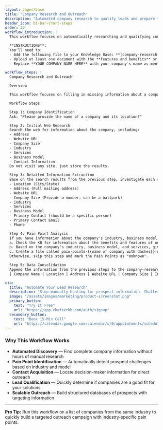 ```yaml
---
layout: pages/base
title: "Company Research and Outreach"
description: "Automated company research to qualify leads and prepare targeted outreach"
header_icon: bi-bar-chart-steps
order: 30
workflow_introduction: |
  This workflow focuses on automatically researching and qualifying companies as potential leads by gathering critical business information from the web. It systematically identifies company details, creates structured records, and analyzes potential pain points and expected outcomes based on industry and business model. The workflow helps sales teams quickly determine if a company is a viable prospect and prepare targeted outreach materials aligned with their specific needs.

  **INSTRUCTIONS**: 
  You'll need to: 
  - Add the following file to your Knowledge Base: **[company-research-outreach.md](/assets/files/company-research-outreach.md)**
  - Upload at least one document with the **features and benefits** or your company's product or server to your Knowledge Base.
  - Replace **YOUR COMPANY NAME HERE** with your company's name as mentioned in your document(s).

workflow_steps: |
  Company Research and Outreach

  Overview

  This workflow focuses on filling in missing information about a company in order to determine if it should be considered a viable lead. By automatically gathering and organizing key business details, it helps qualify prospects and prepare customized outreach materials.

  Workflow Steps

  Step 1: Company Identification
  Ask: "Please provide the name of a company and its location?"

  Step 2: Initial Web Research
  Search the web for information about the company, including:
  - Address
  - Website URL
  - Company Size
  - Industry
  - Services
  - Business Model
  - Contact Information
  Do not visit any site, just store the results.

  Step 3: Detailed Information Extraction
  Base on the search results from the previous step, investigate each result and attempt to capture the following information from each webpage:
  - Location (City/State)
  - Address (Full mailing address)
  - Website URL
  - Company Size (Provide a number, can be a ballpark)
  - Industry
  - Services
  - Business Model
  - Primary Contact (should be a specific person)
  - Primary Contact Email
  - Phone

  Step 4: Pain Point Analysis
  If you have information about the company's industry, business model, or services:
  a. Check the KB for information about the benefits and features of our company (YOUR COMPANY NAME HERE)
  b. Based on the company's industry, business model, and services, give me a list of the pain points with desired outcomes in their voice, going deep and make them polarizing.
  c. Create a file called pain-points-{{name of company with dashes}}.md and save the Pain Points for the company.
  Otherwise, skip this step and mark the Pain Points as "Unknown".

  Step 5: Data Consolidation
  Append the information from the previous steps to the company-research-outreach.md file. Without adding the column headers, append the data to the markdown table in this order (Pain Points should contain the name of the file if Pain Points exist):
  | Company Name | Location | Address | Website URL | Company Size | Industry | Agency Type | Services | Business Model | Pain Points | Primary Contact Name | Primary Contact Email | Phone |

cta:
  title: "Automate Your Lead Research"
  description: "Stop manually hunting for prospect information. ChatterKB's Company Research workflow helps you build qualified lead lists with targeted pain points in minutes, not hours."
  image: "/assets/images/marketing/product-screenshot.png"
  primary_button:
    text: "Try It Free"
    url: "https://app.chatterkb.com/auth/signup"
  secondary_button:
    text: "Book 15-Min Call"
    url: "https://calendar.google.com/calendar/u/0/appointments/schedules/AcZssZ0oYQ10osj27ugUfwOrSoV893uJ-kWPhIKNBhII5bTlwc3j6HdkEunH29TciGeOttFjfxqEn92O"
---
```


### Why This Workflow Works

- **Automated Discovery** — Find complete company information without hours of manual research
- **Pain Point Identification** — Automatically detect prospect challenges based on industry and model
- **Contact Acquisition** — Locate decision-maker information for direct outreach
- **Lead Qualification** — Quickly determine if companies are a good fit for your solutions
- **Scalable Outreach** — Build structured databases of prospects with targeting information

---

**Pro Tip:** Run this workflow on a list of companies from the same industry to quickly build a targeted outreach campaign with industry-specific pain points.